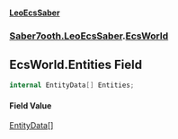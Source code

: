 #### [LeoEcsSaber](index.md 'index')
### [Saber7ooth.LeoEcsSaber](Saber7ooth.LeoEcsSaber.md 'Saber7ooth.LeoEcsSaber').[EcsWorld](EcsWorld.md 'Saber7ooth.LeoEcsSaber.EcsWorld')

## EcsWorld.Entities Field

```csharp
internal EntityData[] Entities;
```

#### Field Value
[EntityData](EcsWorld.EntityData.md 'Saber7ooth.LeoEcsSaber.EcsWorld.EntityData')[[]](https://docs.microsoft.com/en-us/dotnet/api/System.Array 'System.Array')